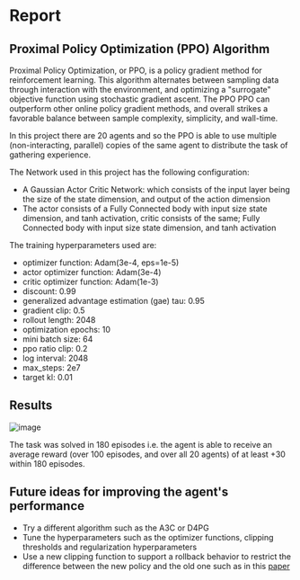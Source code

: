 # Report

## Proximal Policy Optimization (PPO) Algorithm

Proximal Policy Optimization, or PPO, is a policy gradient method for reinforcement learning. This algorithm alternates between sampling data
through interaction with the environment, and optimizing a "surrogate" objective function using stochastic gradient ascent. The PPO PPO can outperform other online policy gradient methods,
and overall strikes a favorable balance between sample complexity, simplicity, and wall-time.

In this project there are 20 agents and so the PPO is able to use multiple (non-interacting, parallel) copies of the same agent to distribute the task of gathering experience.

The Network used in this project has the following configuration:

- A Gaussian Actor Critic Network:  which consists of the input layer being the size of the state dimension, and output of the action dimension
- The actor consists of a Fully Connected body with input size state dimension, and tanh activation,
    critic consists of the same; Fully Connected body with input size state dimension, and tanh activation

The training hyperparameters used are:
- optimizer function: Adam(3e-4, eps=1e-5)
- actor optimizer function: Adam(3e-4)
- critic optimizer function: Adam(1e-3)
- discount: 0.99
- generalized advantage estimation (gae) tau: 0.95
- gradient clip: 0.5
- rollout length: 2048
- optimization epochs: 10
- mini batch size: 64
- ppo ratio clip: 0.2
- log interval: 2048
- max_steps: 2e7
- target kl: 0.01

## Results

![image](https://user-images.githubusercontent.com/46076665/109899849-749dbb00-7c64-11eb-81dd-698eb7235a5f.png)

The task was solved in 180 episodes i.e. the agent is able to receive an average reward (over 100 episodes, and over all 20 agents) of at least +30 within 180 episodes.

## Future ideas for improving the agent's performance
- Try a different algorithm such as the A3C or D4PG
- Tune the hyperparameters such as the optimizer functions, clipping thresholds and regularization hyperparameters
- Use a new clipping function to support a rollback behavior to restrict the difference between the new policy and the old one such as in this [paper](https://arxiv.org/abs/1903.07940)
